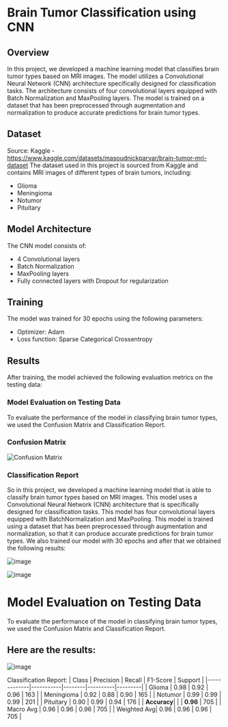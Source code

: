 # Brain Tumor Classification using CNN

## Overview
In this project, we developed a machine learning model that classifies brain tumor types based on MRI images. The model utilizes a Convolutional Neural Network (CNN) architecture specifically designed for classification tasks. The architecture consists of four convolutional layers equipped with Batch Normalization and MaxPooling layers. The model is trained on a dataset that has been preprocessed through augmentation and normalization to produce accurate predictions for brain tumor types.

## Dataset
Source: Kaggle - https://www.kaggle.com/datasets/masoudnickparvar/brain-tumor-mri-dataset
The dataset used in this project is sourced from Kaggle and contains MRI images of different types of brain tumors, including:
- Glioma
- Meningioma
- Notumor
- Pituitary

## Model Architecture
The CNN model consists of:
- 4 Convolutional layers
- Batch Normalization
- MaxPooling layers
- Fully connected layers with Dropout for regularization

## Training
The model was trained for 30 epochs using the following parameters:
- Optimizer: Adam
- Loss function: Sparse Categorical Crossentropy

## Results
After training, the model achieved the following evaluation metrics on the testing data:

### Model Evaluation on Testing Data
To evaluate the performance of the model in classifying brain tumor types, we used the Confusion Matrix and Classification Report.

### Confusion Matrix
![Confusion Matrix](path_to_confusion_matrix_image)

### Classification Report

So in this project, we developed a machine learning model that is able to classify brain tumor types based on MRI images. This model uses a Convolutional Neural Network (CNN) architecture that is specifically designed for classification tasks. This model has four convolutional layers equipped with BatchNormalization and MaxPooling. This model is trained using a dataset that has been preprocessed through augmentation and normalization, so that it can produce accurate predictions for brain tumor types. We also trained our model with 30 epochs and after that we obtained the following results:

![image](https://github.com/user-attachments/assets/d7511e56-9136-4e25-99fc-1c7f2dc33e27)

![image](https://github.com/user-attachments/assets/ba6a47ed-4d22-49f1-85b9-2e1170d98bbd)

# Model Evaluation on Testing Data
To evaluate the performance of the model in classifying brain tumor types, we used the Confusion Matrix and Classification Report.

## Here are the results:
![image](https://github.com/user-attachments/assets/525991b0-ac51-4ad2-bb65-b4cb1e8cdf00)

Classification Report:
| Class       | Precision | Recall | F1-Score | Support |
|-------------|-----------|--------|----------|---------|
| Glioma      | 0.98      | 0.92   | 0.96     | 163     |
| Meningioma  | 0.92      | 0.88   | 0.90     | 165     | 
| Notumor     | 0.99      | 0.99   | 0.99     | 201     | 
| Pituitary   | 0.90      | 0.99   | 0.94     | 176     | 
| **Accuracy**|           |        | **0.96** | 705     |
| Macro Avg   | 0.96      | 0.96   | 0.96     | 705     |
| Weighted Avg| 0.96      | 0.96   | 0.96     | 705     |
